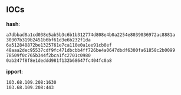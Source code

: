 
## IOCs

__hash__:

```text
a7dbbad8a1cd038e5ab5b3c6b1b312774d808e4b0a2254e8039036972ac8881a
30307b319b2451b6bf61d3e6b232f1da
6a512848872be1325761e7ca110e0a1ee91cb0ef
48aaa2dec95537cdf9fc471dbcbb4ff726be4a0647dbdf6300fa61858c2b0099
78509f0c765b344f2bca1fc2701c0980
0ab247f8f8e1deddd981f132b68647fc404fc0a8
```
__ipport__:

```text
103.68.109.208:1630
103.68.109.208:443
```